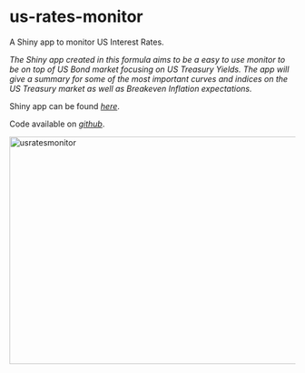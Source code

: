 # us-rates-monitor
A Shiny app to monitor US Interest Rates.

*The Shiny app created in this formula aims to be a easy to use monitor to be on top of US Bond market focusing on US Treasury Yields. The app will give a summary for some of the most important curves and indices on the US Treasury market as well as Breakeven Inflation expectations.*

Shiny app can be found *[here](https://cnordenlow.shinyapps.io/usRateMonitor/)*. 

Code available on *[github](https://github.com/cnordenlow/us-rates-monitor)*.

<img alt = 'usratesmonitor' src='/us_rates_monitor/usrates.PNG' width="700" height="400"/>
